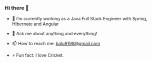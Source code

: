 ### Hi there 👋

<!--
**balajisomasale/balajisomasale** is a ✨ _special_ ✨ repository because its `README.md` (this file) appears on your GitHub profile.

Here are some ideas to get you started:
- 🌱 I’m currently learning Python 
- 👯 I’m looking to collaborate on ML projects
- 🤔 I’m looking for help with ...
- 😄 Pronouns: ...
-->
- 🔭 I’m currently working as a Java Full Stack Engineer with Spring, HIbernate and Angular 

- 💬 Ask me about anything and everything!
- 📫 How to reach me: balu9198@gmail.com

- ⚡ Fun fact: I love Cricket.

